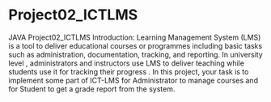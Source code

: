 # Project02_ICTLMS
JAVA Project02_ICTLMS
Introduction:
Learning  Management  System  (LMS)  is  a  tool 
to
deliver  educational courses  or  programmes including 
basic  tasks
such  as 
administration, 
documentation, 
tracking, 
and 
reporting. 
In
university
level
,
administrators   and
instructors
use   LMS 
to   deliver   teaching   while 
students
use 
it
for tracking their progress
. 
In  this  project, 
your 
task  is
to  implement
some
part 
of  ICT-LMS  for Administrator
to  manage  courses  and 
for 
Student
to  get  a  grade  report 
from the system.

